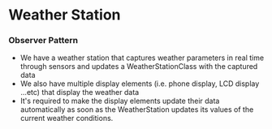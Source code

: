 # Weather Station

### Observer Pattern
* We have a weather station that captures weather parameters in real time through sensors and updates a WeatherStationClass with the captured data
* We also have multiple display elements (i.e. phone display, LCD display ...etc) that display the weather data
* It's required to make the display elements update their data automatically as soon as the WeatherStation updates its values of the current weather conditions.
